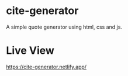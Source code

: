 # cite-generator

A simple quote generator using html, css and js.

# Live View

https://cite-generator.netlify.app/
